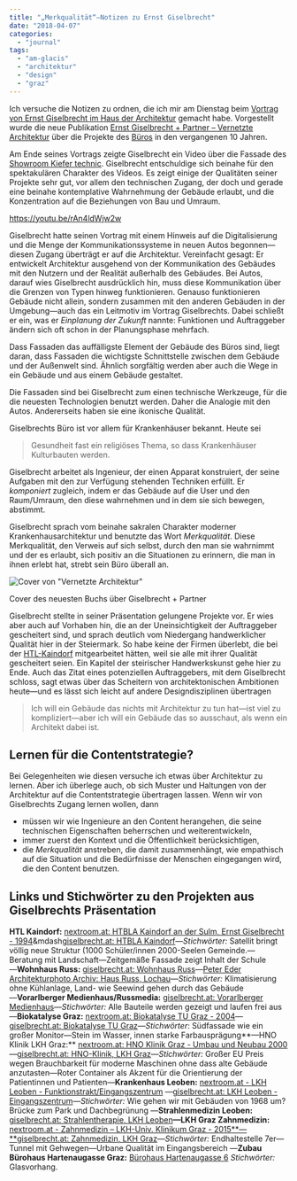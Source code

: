 ```yaml
---
title: "„Merkqualität“—Notizen zu Ernst Giselbrecht"
date: "2018-04-07"
categories: 
  - "journal"
tags: 
  - "am-glacis"
  - "architektur"
  - "design"
  - "graz"
---
```


Ich versuche die Notizen zu ordnen, die ich mir am Dienstag beim [Vortrag von Ernst Giselbrecht im Haus der Architektur](https://hda-graz.at/programm/ernst-giselbrecht-partner-vernetzte-architektur) gemacht habe. Vorgestellt wurde die neue Publikation [Ernst Giselbrecht + Partner – Vernetzte Architektur](https://hda-graz.at/publikationen/einzelpublikationen/ernst-giselbrecht-partner-vernetzte-architektur-connected-architecture) über die Projekte des [Büros](http://giselbrecht.at/news) in den vergangenen 10 Jahren. [](http://giselbrecht.at/projekte/gewerbe_industriebauten/kiefer/index.html)   

Am Ende seines Vortrags zeigte Giselbrecht ein Video über die Fassade des [Showroom Kiefer technic](http://giselbrecht.at/projekte/gewerbe_industriebauten/kiefer/index.html)﻿﻿. Giselbrecht entschuldige sich beinahe für den spektakulären Charakter des Videos. Es zeigt einige der Qualitäten seiner Projekte sehr gut, vor allem den technischen Zugang, der doch und gerade eine beinahe kontemplative Wahrnehmung der Gebäude erlaubt, und die Konzentration auf die Beziehungen von Bau und Umraum.

https://youtu.be/rAn4ldWjw2w

Giselbrecht hatte seinen Vortrag mit einem Hinweis auf die Digitalisierung und die Menge der Kommunikationssysteme in neuen Autos begonnen—diesen Zugang überträgt er auf die Architektur. Vereinfacht gesagt: Er entwickelt Architektur ausgehend von der Kommunikation des Gebäudes mit den Nutzern und der Realität außerhalb des Gebäudes. Bei Autos, darauf wies Giselbrecht ausdrücklich hin, muss diese Kommunikation über die Grenzen von Typen hinweg funktionieren. Genauso funktionieren Gebäude nicht allein, sondern zusammen mit den anderen Gebäuden in der Umgebung—auch das ein Leitmotiv im Vortrag Giselbrechts. Dabei schließt er ein, was er _Einplanung der Zukunft_ nannte: Funktionen und Auftraggeber ändern sich oft schon in der Planungsphase mehrfach.

Dass Fassaden das auffälligste Element der Gebäude des Büros sind, liegt  daran, dass Fassaden die wichtigste Schnittstelle zwischen dem Gebäude und der Außenwelt sind. Ähnlich sorgfältig werden aber auch die Wege in ein Gebäude und aus einem Gebäude gestaltet.

Die Fassaden sind bei Giselbrecht zum einen technische Werkzeuge, für die die neuesten Technologien benutzt werden. Daher die Analogie mit den Autos. Andererseits haben sie eine ikonische Qualität.

Giselbrechts Büro ist vor allem für Krankenhäuser bekannt. Heute sei

> Gesundheit fast ein religiöses Thema, so dass Krankenhäuser Kulturbauten werden.

Giselbrecht arbeitet als Ingenieur, der einen Apparat konstruiert, der seine Aufgaben mit den zur Verfügung stehenden Techniken erfüllt. Er _komponiert_ zugleich, indem er das Gebäude auf die User und den Raum/Umraum, den diese wahrnehmen und in dem sie sich bewegen, abstimmt.

Giselbrecht sprach vom beinahe sakralen Charakter moderner Krankenhausarchitektur und benutzte das Wort _Merkqualität_. Diese Merkqualität, den Verweis auf sich selbst, durch den man sie wahrnimmt und der es erlaubt, sich positiv an die Situationen zu erinnern, die man in ihnen erlebt hat, strebt sein Büro überall an.

![Cover von "Vernetzte Architektur"](https://i1.wp.com/wittenbrink.net/lostandfound/wp-content/uploads/2018/04/giselbrecht_20072017.jpg?fit=215%2C300&ssl=1)

Cover des neuesten Buchs über Giselbrecht + Partner

Giselbrecht stellte in seiner Präsentation gelungene Projekte vor. Er wies aber auch auf Vorhaben hin, die an der Uneinsichtigkeit der Auftraggeber gescheitert sind, und sprach deutlich vom Niedergang handwerklicher Qualität hier in der Steiermark. So habe keine der Firmen überlebt, die bei der [HTL-Kaindorf](http://giselbrecht.at/projekte/schulbauten/htl_kaindorf/index.html#) mitgearbeitet hätten, weil sie alle mit ihrer Qualität gescheitert seien. Ein Kapitel der steirischer Handwerkskunst gehe hier zu Ende. Auch das Zitat eines potenziellen Auftraggebers, mit dem Giselbrecht schloss, sagt etwas über das Scheitern von architektonischen Ambitionen heute—und es lässt sich leicht auf andere Designdisziplinen übertragen

> Ich will ein Gebäude das nichts mit Architektur zu tun hat—ist viel zu kompliziert—aber ich will ein Gebäude das so ausschaut, als wenn ein Architekt dabei ist.

## Lernen für die Contentstrategie?

Bei Gelegenheiten wie diesen versuche ich etwas über Architektur zu lernen. Aber ich überlege auch, ob sich Muster und Haltungen von der Architektur auf die Contentstrategie übertragen lassen. Wenn wir von Giselbrechts Zugang lernen wollen, dann

- müssen wir wie Ingenieure an den Content herangehen, die seine technischen Eigenschaften beherrschen und weiterentwickeln,
- immer zuerst den Kontext und die Öffentlichkeit berücksichtigen,
- die _Merkqualität_ anstreben, die damit zusammenhängt, wie empathisch auf die Situation und die Bedürfnisse der Menschen eingegangen wird, die den Content benutzen.

## Links und Stichwörter zu den Projekten aus Giselbrechts Präsentation

**HTL Kaindorf:** [nextroom.at: HTBLA Kaindorf an der Sulm, Ernst Giselbrecht - 1994](https://www.nextroom.at/building.php?id=28910)&mdash[giselbrecht.at: HTBLA Kaindorf](http://giselbrecht.at/projekte/schulbauten/htl_kaindorf/index.html#)—_Stichwörter:_ Satellit bringt völlig neue Struktur (1000 Schüler/innen 2000-Seelen Gemeinde.—Beratung mit Landschaft—Zeitgemäße Fassade zeigt Inhalt der Schule —﻿**Wohnhaus Russ:** [giselbrecht.at: Wohnhaus Russ](http://giselbrecht.at/projekte/wohnhaeuser/russ/index.html)—[Peter Eder Architekturphoto Archiv: Haus Russ, Lochau](http://www.peter-eder.at/278-0-Haus-Russ-Lochau.html)—_Stichwörter:_ Klimatisierung ohne Kühlanlage, Land- wie Seewind gehen durch das Gebäude —﻿**Vorarlberger Medienhaus/Russmedia:** [giselbrecht.at: Vorarlberger Medienhaus](http://giselbrecht.at/projekte/gewerbe_industriebauten/medienhaus/index.html#)—_Stichwörter:_ Alle Bauteile werden gezeigt und laufen frei aus —﻿**Biokatalyse Graz:** [nextroom.at: Biokatalyse TU Graz - 2004](https://www.nextroom.at/building.php?id=17744&_q=more)—[giselbrecht.at: Biokatalyse TU Graz](http://giselbrecht.at/projekte/schulbauten/biokatalyse/index.html)—_Stichwörter_: Südfassade wie ein großer Monitor—Stein im Wasser, innen starke Farbausprägung**—HNO Klinik LKH Graz:** [nextroom.at: HNO Klinik Graz - Umbau und Neubau 2000](https://www.nextroom.at/building.php?id=28754)—[giselbrecht.at: HNO-Klinik, LKH Graz](http://giselbrecht.at/projekte/oeffentliche-bauten/hno_klinik/index.html)—_Stichwörter:_ Großer EU Preis wegen Brauchbarkeit für moderne Maschinen ohne dass alte Gebäude anzutasten—Roter Container als Akzent für die Orientierung der Patientinnen und Patienten—**Krankenhaus Leoben:** [nextroom.at - LKH Leoben - Funktionstrakt/Eingangszentrum](https://www.nextroom.at/index.php?inc=building&id=37028) —[giselbrecht.at: LKH Leoben - Eingangszentrum](http://giselbrecht.at/projekte/oeffentliche-bauten/lkh_leoben/index.html)—_Stichwörter:_ Wie gehen wir mit Gebäuden von 1968 um? Brücke zum Park und Dachbegrünung —﻿**Strahlenmedizin Leoben:** [giselbrecht.at: Strahlentherapie, LKH Leoben](http://giselbrecht.at/projekte/oeffentliche-bauten/lkh_leoben_strahlenzentrum/index.html)**—LKH Graz Zahnmedizin:** [nextroom.at - Zahnmedizin – LKH-Univ. Klinikum Graz - 2015](https://www.nextroom.at/building.php?id=37657)[**—**giselbrecht.at: Zahnmedizin, LKH Graz](http://giselbrecht.at/projekte/oeffentliche-bauten/lkh_zahnmedizin/index.html)—_Stichwörter:_ Endhaltestelle 7er—Tunnel mit Gehwegen—Urbane Qualität im Eingangsbereich —﻿**Zubau Bürohaus Hartenaugasse Graz:** [Bürohaus Hartenaugasse 6](http://giselbrecht.at/projekte/buerobauten/hartenaugasse/index.html) _Stichwörter:_ Glasvorhang.
